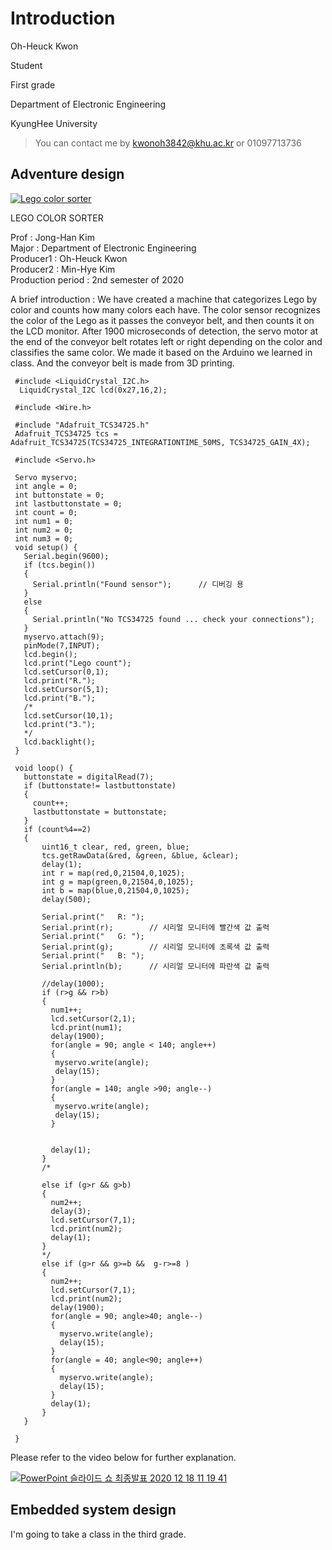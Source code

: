

# Introduction

Oh-Heuck Kwon 

Student 

First grade 

Department of Electronic Engineering 

KyungHee University


> You can contact me by <kwonoh3842@khu.ac.kr> or 01097713736



## Adventure design

[![Lego color sorter](http://img.youtube.com/vi/54u4IRjY2-E/0.jpg)](https://youtu.be/54u4IRjY2-E?t=0s) 


LEGO COLOR SORTER

Prof : Jong-Han Kim   
Major : Department of Electronic Engineering   
Producer1 : Oh-Heuck Kwon   
Producer2 : Min-Hye Kim   
Production period : 2nd semester of 2020   

A brief introduction : We have created a machine that categorizes Lego by color and counts how many colors each have. The color sensor recognizes the color of the Lego as it passes the conveyor belt, and then counts it on the LCD monitor. After 1900 microseconds of detection, the servo motor at the end of the conveyor belt rotates left or right depending on the color and classifies the same color. We made it based on the Arduino we learned in class. And the conveyor belt is made from 3D printing.


     #include <LiquidCrystal_I2C.h>
      LiquidCrystal_I2C lcd(0x27,16,2);

     #include <Wire.h>

     #include "Adafruit_TCS34725.h"
     Adafruit_TCS34725 tcs = Adafruit_TCS34725(TCS34725_INTEGRATIONTIME_50MS, TCS34725_GAIN_4X);

     #include <Servo.h>

     Servo myservo;
     int angle = 0; 
     int buttonstate = 0;
     int lastbuttonstate = 0;
     int count = 0;
     int num1 = 0;
     int num2 = 0;
     int num3 = 0;
     void setup() {
       Serial.begin(9600);
       if (tcs.begin())
       {
         Serial.println("Found sensor");      // 디버깅 용
       }
       else
       {
         Serial.println("No TCS34725 found ... check your connections");
       }
       myservo.attach(9);
       pinMode(7,INPUT);
       lcd.begin();
       lcd.print("Lego count");
       lcd.setCursor(0,1);
       lcd.print("R.");
       lcd.setCursor(5,1);
       lcd.print("B.");
       /*
       lcd.setCursor(10,1);
       lcd.print("3.");
       */
       lcd.backlight();
     }    

     void loop() {
       buttonstate = digitalRead(7);
       if (buttonstate!= lastbuttonstate)
       {
         count++;
         lastbuttonstate = buttonstate;
       }
       if (count%4==2)
       {
           uint16_t clear, red, green, blue;
           tcs.getRawData(&red, &green, &blue, &clear);
           delay(1);
           int r = map(red,0,21504,0,1025);
           int g = map(green,0,21504,0,1025);
           int b = map(blue,0,21504,0,1025);
           delay(500);
      
           Serial.print("   R: "); 
           Serial.print(r);        // 시리얼 모니터에 빨간색 값 출력 
           Serial.print("   G: "); 
           Serial.print(g);        // 시리얼 모니터에 초록색 값 출력 
           Serial.print("   B: "); 
           Serial.println(b);      // 시리얼 모니터에 파란색 값 출력
      
           //delay(1000);
           if (r>g && r>b)
           {
             num1++;
             lcd.setCursor(2,1);
             lcd.print(num1);
             delay(1900);
             for(angle = 90; angle < 140; angle++)
             {
              myservo.write(angle);             
              delay(15);
             }
             for(angle = 140; angle >90; angle--)
             {
              myservo.write(angle);              
              delay(15);
             }


             delay(1);
           }
           /*

           else if (g>r && g>b)
           {
             num2++;
             delay(3);
             lcd.setCursor(7,1);
             lcd.print(num2);
             delay(1);
           }
           */
           else if (g>r && g>=b &&  g-r>=8 )
           {
             num2++;
             lcd.setCursor(7,1);
             lcd.print(num2);
             delay(1900);
             for(angle = 90; angle>40; angle--)
             {
               myservo.write(angle);             
               delay(15);
             }
             for(angle = 40; angle<90; angle++)
             {
               myservo.write(angle);             
               delay(15);
             }
             delay(1);
           }
       }

     }


Please refer to the video below for further explanation.

[![PowerPoint 슬라이드 쇼 최종발표 2020 12 18 11 19 41](http://img.youtube.com/vi/t8IkcnNZvcI/0.jpg)](https://youtu.be/t8IkcnNZvcI?t=0s) 



## Embedded system design
I'm going to take a class in the third grade.



[blog]: https://hydejack.com/blog/
[portfolio]: https://hydejack.com/projects/
[resume]: https://hydejack.com/resume/
[download]: https://hydejack.com/download/
[welcome]: https://hydejack.com/
[forms]: https://hydejack.com/forms-by-example/

[features]: https://hydejack.com/#features
[news]: https://hydejack.com/#build-an-audience
[syntax]: https://hydejack.com/#syntax-highlighting
[latex]: https://hydejack.com/#beautiful-math
[dark]: https://hydejack.com/blog/hydejack/2018-09-01-introducing-dark-mode/
[search]: https://hydejack.com/#_search-input
[grid]: https://hydejack.com/blog/hydejack/

[lic]: LICENSE.md
[pro]: licenses/PRO.md
[docs]: https://hydejack.com/docs/
[ofln]: https://hydejack.com/docs/advanced/#enabling-offline-support
[math]: https://hydejack.com/docs/writing/#adding-math

[kit]: https://github.com/hydecorp/hydejack-starter-kit/releases
[src]: https://github.com/hydecorp/hydejack
[gem]: https://rubygems.org/gems/jekyll-theme-hydejack
[buy]: https://gum.co/nuOluY
[nfy]: https://app.netlify.com/start/deploy?repository=https://github.com/hydecorp/hydejack-starter-kit
[dtn]: https://www.netlify.com/img/deploy/button.svg

[gpss]: https://developers.google.com/speed/pagespeed/insights/?url=https://hydejack.com/
[hy-push-state]: https://hydecorp.github.io/hy-push-state/
[hy-drawer]: https://hydecorp.github.io/hy-drawer/
[rouge]: http://rouge.jneen.net
[katex]: https://khan.github.io/KaTeX/
[mathjax]: https://www.mathjax.org/
[tinyletter]: https://tinyletter.com/
[install]: install.md
